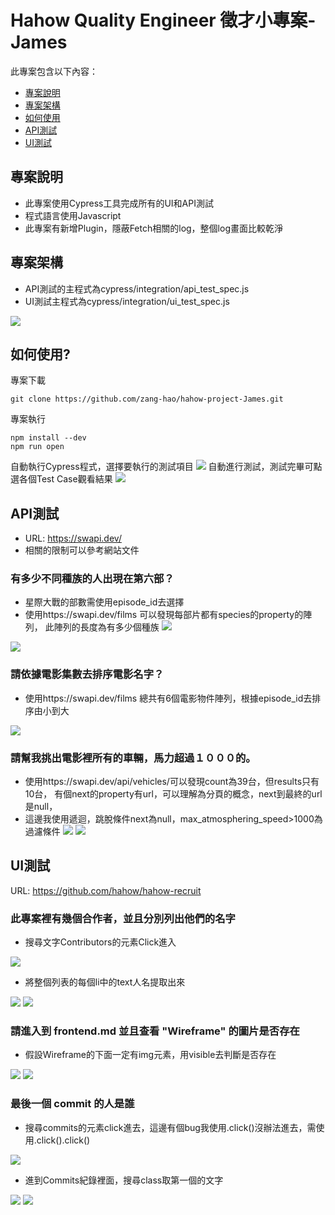 # Hahow Quality Engineer 徵才小專案-James

此專案包含以下內容：
* [專案說明](#專案說明)
* [專案架構](#專案架構)
* [如何使用](#如何使用)
* [API測試](#API測試)
* [UI測試](#UI測試)

## 專案說明

* 此專案使用Cypress工具完成所有的UI和API測試
* 程式語言使用Javascript
* 此專案有新增Plugin，隱蔽Fetch相關的log，整個log畫面比較乾淨

## 專案架構

* API測試的主程式為cypress/integration/api_test_spec.js
* UI測試主程式為cypress/integration/ui_test_spec.js

![](https://i.imgur.com/mQ9vWEA.png)

## 如何使用?
專案下載
```
git clone https://github.com/zang-hao/hahow-project-James.git
```
專案執行
```
npm install --dev
npm run open
```
自動執行Cypress程式，選擇要執行的測試項目
![](https://i.imgur.com/cVH7ZM2.png)
自動進行測試，測試完畢可點選各個Test Case觀看結果
![](https://i.imgur.com/JpFVIUI.png)



## API測試
* URL: https://swapi.dev/
* 相關的限制可以參考網站文件

### 有多少不同種族的人出現在第六部？
* 星際大戰的部數需使用episode_id去選擇
* 使用https://swapi.dev/films 可以發現每部片都有species的property的陣列，
  此陣列的長度為有多少個種族
![](https://i.imgur.com/C4OG7ty.png)

![](https://i.imgur.com/dymEbpa.png)

### 請依據電影集數去排序電影名字？
* 使用https://swapi.dev/films 總共有6個電影物件陣列，根據episode_id去排序由小到大

![](https://i.imgur.com/IS76Ejd.png)

### 請幫我挑出電影裡所有的車輛，馬力超過１０００的。
* 使用https://swapi.dev/api/vehicles/可以發現count為39台，但results只有10台，
有個next的property有url，可以理解為分頁的概念，next到最終的url是null，
* 這邊我使用遞迴，跳脫條件next為null，max_atmosphering_speed>1000為過濾條件
![](https://i.imgur.com/hXp8aUJ.png)
![](https://i.imgur.com/W0ViQDD.png)

## UI測試
URL: https://github.com/hahow/hahow-recruit
### 此專案裡有幾個合作者，並且分別列出他們的名字
* 搜尋文字Contributors的元素Click進入

![](https://i.imgur.com/LBTTKQZ.png)

* 將整個列表的每個li中的text人名提取出來

![](https://i.imgur.com/qRWWa35.png)
![](https://i.imgur.com/I7A9BCF.png)

### 請進入到 frontend.md 並且查看 "Wireframe" 的圖片是否存在

* 假設Wireframe的下面一定有img元素，用visible去判斷是否存在

![](https://i.imgur.com/oLVds5L.png)
![](https://i.imgur.com/490ILDs.png)

### 最後一個 commit 的人是誰
* 搜尋commits的元素click進去，這邊有個bug我使用.click()沒辦法進去，需使用.click().click()
 
![](https://i.imgur.com/MPakktH.png)
* 進到Commits紀錄裡面，搜尋class取第一個的文字

![](https://i.imgur.com/lGqTVNw.png)
![](https://i.imgur.com/wBHgH6O.png)

